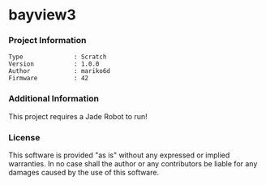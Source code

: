 bayview3
================



### Project Information
```
Type              : Scratch
Version           : 1.0.0
Author            : mariko6d
Firmware          : 42
```

### Additional Information
This project requires a Jade Robot to run!

### License
This software is provided "as is" without any expressed or implied warranties.  In no case shall the author or any contributors be liable for any damages caused by the use of this software.

